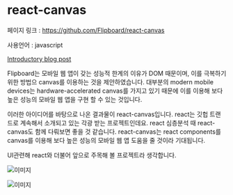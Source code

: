 #  react-canvas

페이지 링크 : https://github.com/Flipboard/react-canvas

사용언어 : javascript

[Introductory blog post](http://engineering.flipboard.com/2015/02/mobile-web/)

Flipboard는 모바일 웹 앱이 갖는 성능적 한계의 이유가 DOM 때문이며, 
이를 극복하기 위한 방법으 canvas를 이용하는 것을 제안하였습니다.
대부분의 modern mobile devices는 hardware-accelerated canvas를 가지고 있기 때문에 
이를 이용해 보다 높은 성능의 모바일 웹 앱을 구현 할 수 있는 것입니다.

이러한 아이디어를 바탕으로 나온 결과물이 react-canvas입니다.
react는 깃헙 트랜드로 계속해서 소개되고 있는 각광 받는 프로젝트인데요.
react 심층분석 때 react-canvas도 함께 다뤄보면 좋을 것 같습니다.
react-canvas는 react components를 canvas를 이용해 보다 높은 성능의 모바일 웹 앱 도움을 줄 것이라 기대됩니다.

UI관련해 react와 더불어 앞으로 주목해 볼 프로젝트라 생각합니다.

![이미지](http://engineering.flipboard.com/assets/mobileweb/flip_ui.gif)

![이미지](img/003$02.png)
